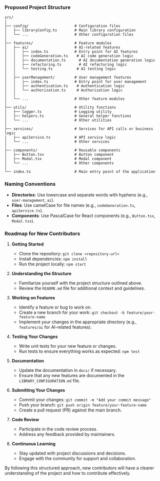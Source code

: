 ### Proposed Project Structure

```
src/
│
├── config/                     # Configuration files
│   ├── libraryConfig.ts        # Main library configuration
│   └── ...                     # Other configuration files
│
├── features/                   # Feature modules
│   ├── ai/                     # AI-related features
│   │   ├── index.ts            # Entry point for AI features
│   │   ├── codeGeneration.ts    # AI code generation logic
│   │   ├── documentation.ts      # AI documentation generation logic
│   │   ├── refactoring.ts        # AI refactoring logic
│   │   └── testing.ts           # AI testing logic
│   │
│   ├── userManagement/         # User management features
│   │   ├── index.ts            # Entry point for user management
│   │   ├── authentication.ts    # Authentication logic
│   │   └── authorization.ts     # Authorization logic
│   │
│   └── ...                     # Other feature modules
│
├── utils/                      # Utility functions
│   ├── logger.ts               # Logging utility
│   ├── helpers.ts              # General helper functions
│   └── ...                     # Other utilities
│
├── services/                   # Services for API calls or business logic
│   ├── apiService.ts           # API service logic
│   └── ...                     # Other services
│
├── components/                 # Reusable components
│   ├── Button.tsx              # Button component
│   ├── Modal.tsx               # Modal component
│   └── ...                     # Other components
│
└── index.ts                    # Main entry point of the application
```

### Naming Conventions

- **Directories**: Use lowercase and separate words with hyphens (e.g., `user-management`, `ai`).
- **Files**: Use camelCase for file names (e.g., `codeGeneration.ts`, `apiService.ts`).
- **Components**: Use PascalCase for React components (e.g., `Button.tsx`, `Modal.tsx`).

### Roadmap for New Contributors

1. **Getting Started**
   - Clone the repository: `git clone <repository-url>`
   - Install dependencies: `npm install`
   - Run the project locally: `npm start`

2. **Understanding the Structure**
   - Familiarize yourself with the project structure outlined above.
   - Review the `README.md` file for additional context and guidelines.

3. **Working on Features**
   - Identify a feature or bug to work on.
   - Create a new branch for your work: `git checkout -b feature/your-feature-name`
   - Implement your changes in the appropriate directory (e.g., `features/ai` for AI-related features).

4. **Testing Your Changes**
   - Write unit tests for your new feature or changes.
   - Run tests to ensure everything works as expected: `npm test`

5. **Documentation**
   - Update the documentation in `docs/` if necessary.
   - Ensure that any new features are documented in the `LIBRARY_CONFIGURATION.md` file.

6. **Submitting Your Changes**
   - Commit your changes: `git commit -m "Add your commit message"`
   - Push your branch: `git push origin feature/your-feature-name`
   - Create a pull request (PR) against the main branch.

7. **Code Review**
   - Participate in the code review process.
   - Address any feedback provided by maintainers.

8. **Continuous Learning**
   - Stay updated with project discussions and decisions.
   - Engage with the community for support and collaboration.

By following this structured approach, new contributors will have a clearer understanding of the project and how to contribute effectively.